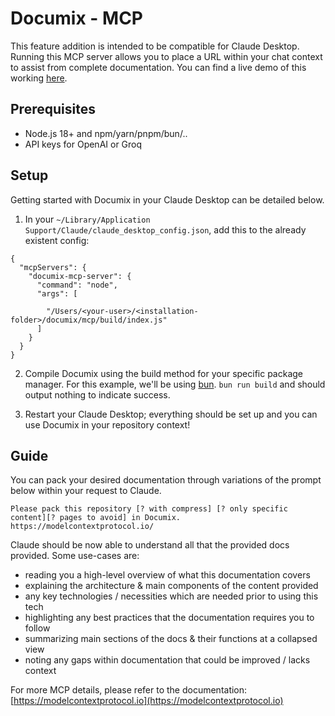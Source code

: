 # Documix - MCP

This feature addition is intended to be compatible for Claude Desktop. Running this MCP server allows you to place a URL within your chat context to assist from complete documentation.
You can find a live demo of this working [here]().

## Prerequisites
- Node.js 18+ and npm/yarn/pnpm/bun/..
- API keys for OpenAI or Groq

## Setup
Getting started with Documix in your Claude Desktop can be detailed below.
1. In your `~/Library/Application Support/Claude/claude_desktop_config.json`, add this to the already existent config:
```
{
  "mcpServers": {
    "documix-mcp-server": {
      "command": "node",
      "args": [

        "/Users/<your-user>/<installation-folder>/documix/mcp/build/index.js"
      ]
    }
  }
}
```

2. Compile Documix using the build method for your specific package manager.
For this example, we'll be using [bun](https://bun.dev).
`bun run build` and should output nothing to indicate success.

3. Restart your Claude Desktop; everything should be set up and you can use Documix in your repository context!

## Guide
You can pack your desired documentation through variations of the prompt below within your request to Claude.
```
Please pack this repository [? with compress] [? only specific content][? pages to avoid] in Documix.
https://modelcontextprotocol.io/
```

Claude should be now able to understand all that the provided docs provided. Some use-cases are:
- reading you a high-level overview of what this documentation covers
- explaining the architecture & main components of the content provided
- any key technologies / necessities which are needed prior to using this tech
- highlighting any best practices that the documentation requires you to follow
- summarizing main sections of the docs & their functions at a collapsed view
- noting any gaps within documentation that could be improved / lacks context

For more MCP details, please refer to the documentation:
[https://modelcontextprotocol.io](https://modelcontextprotocol.io)
